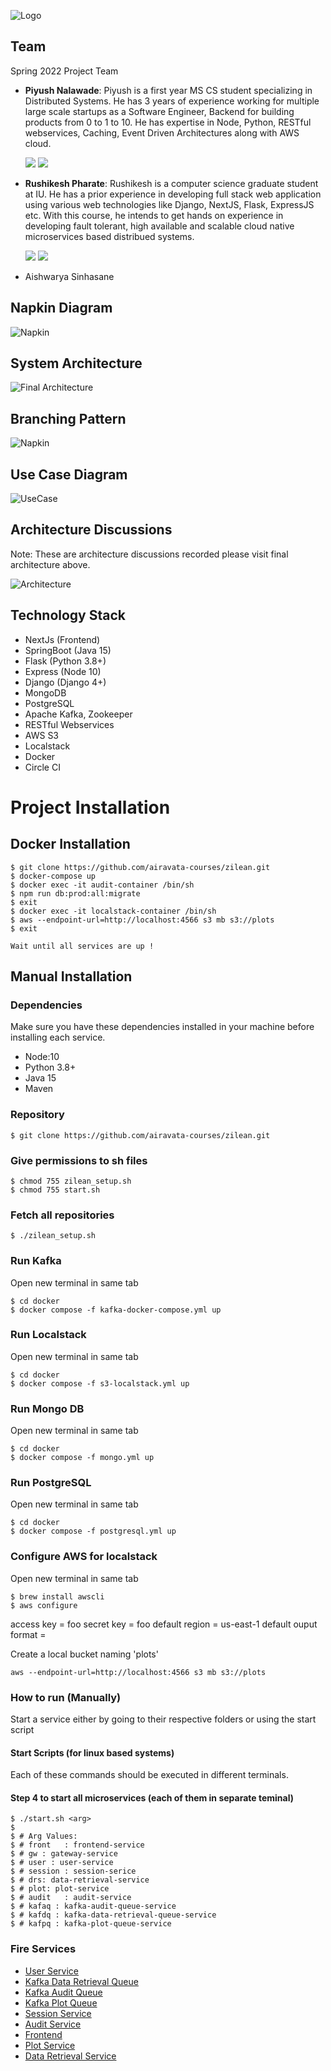 ![Logo](https://github.com/airavata-courses/Zilean/blob/main/images/assets/zilean-banner.png)

## Team 

Spring 2022 Project Team


- **Piyush Nalawade**: Piyush is a first year MS CS student specializing in Distributed Systems. He has 3 years of experience working for multiple large scale startups as a Software Engineer, Backend for building products from 0 to 1 to 10. He has expertise in Node, Python, RESTful webservices, Caching, Event Driven Architectures along with AWS cloud.

   [<img src="https://img.shields.io/badge/LinkedIn-0077B5?style=for-the-badge&logo=linkedin&logoColor=white" />](https://www.linkedin.com/in/nalawadepiyush/)
   [<img src="https://img.shields.io/badge/GitHub-100000?style=for-the-badge&logo=github&logoColor=white" />](https://github.com/impiyush83)

- **Rushikesh Pharate**: Rushikesh is a computer science graduate student at IU. He has a prior experience in developing full stack web application using various web technologies like Django, NextJS, Flask, ExpressJS etc. With this course, he intends to get hands on experience in developing fault tolerant, high available and scalable cloud native microservices based distribued systems.

   [<img src="https://img.shields.io/badge/LinkedIn-0077B5?style=for-the-badge&logo=linkedin&logoColor=white" />](https://www.linkedin.com/in/rushikeshpharate/)
   [<img src="https://img.shields.io/badge/GitHub-100000?style=for-the-badge&logo=github&logoColor=white" />](https://github.com/RushikeshPharate)
   
- Aishwarya Sinhasane

## Napkin Diagram  

![Napkin](https://github.com/airavata-courses/Zilean/blob/main/images/napkin.png)


## System Architecture

![Final Architecture](https://github.com/airavata-courses/Zilean/blob/main/images/architecture/zilean-architecture.png)

## Branching Pattern  

![Napkin](https://github.com/airavata-courses/Zilean/blob/main/images/branching.png)


## Use Case Diagram

![UseCase](https://github.com/airavata-courses/Zilean/blob/main/images/use-case.png)

## Architecture Discussions

Note: These are architecture discussions recorded please visit final architecture above.

![Architecture](https://github.com/airavata-courses/Zilean/blob/main/images/architecture/architecture_1.png)

## Technology Stack

- NextJs (Frontend)
- SpringBoot (Java 15)
- Flask (Python 3.8+)
- Express (Node 10)
- Django (Django 4+)
- MongoDB 
- PostgreSQL
- Apache Kafka, Zookeeper
- RESTful Webservices
- AWS S3
- Localstack
- Docker 
- Circle CI

# Project Installation


## Docker Installation 

```
$ git clone https://github.com/airavata-courses/zilean.git
$ docker-compose up
$ docker exec -it audit-container /bin/sh    
$ npm run db:prod:all:migrate
$ exit
$ docker exec -it localstack-container /bin/sh
$ aws --endpoint-url=http://localhost:4566 s3 mb s3://plots
$ exit

Wait until all services are up ! 
```

## Manual Installation

### Dependencies

Make sure you have these dependencies installed in your machine before installing each service.

- Node:10 
- Python 3.8+
- Java 15
- Maven

### Repository 
```
$ git clone https://github.com/airavata-courses/zilean.git

```

### Give permissions to sh files
```
$ chmod 755 zilean_setup.sh
$ chmod 755 start.sh
```


### Fetch all repositories  
```
$ ./zilean_setup.sh
```

### Run Kafka

Open new terminal in same tab
```
$ cd docker
$ docker compose -f kafka-docker-compose.yml up
```


### Run Localstack

Open new terminal in same tab
```
$ cd docker
$ docker compose -f s3-localstack.yml up
```

### Run Mongo DB

Open new terminal in same tab
```
$ cd docker
$ docker compose -f mongo.yml up
```

### Run PostgreSQL

Open new terminal in same tab
```
$ cd docker
$ docker compose -f postgresql.yml up
```


### Configure AWS for localstack

Open new terminal in same tab
```
$ brew install awscli
$ aws configure 
```
access key = foo
secret key = foo 
default region = us-east-1
default ouput format = 


Create a local bucket naming 'plots'
```
aws --endpoint-url=http://localhost:4566 s3 mb s3://plots
```

### How to run (Manually)

Start a service either by going to their respective folders or using the start script

#### Start Scripts (for linux based systems)
Each of these commands should be executed in different terminals.


#### Step 4 to start all microservices (each of them in separate teminal)
```shell
$ ./start.sh <arg> 
$
$ # Arg Values:
$ # front   : frontend-service
$ # gw : gateway-service
$ # user : user-service
$ # session : session-serice
$ # drs: data-retrieval-service
$ # plot: plot-service
$ # audit   : audit-service
$ # kafaq : kafka-audit-queue-service
$ # kafdq : kafka-data-retrieval-queue-service
$ # kafpq : kafka-plot-queue-service
```

### Fire Services

- [User Service](https://github.com/airavata-courses/Zilean/blob/main-user-service/user-service/README.md)
- [Kafka Data Retrieval Queue](https://github.com/airavata-courses/Zilean/blob/main-data-retrieval-queue/kafka-data-retrieval-queue/README.md)
- [Kafka Audit Queue](https://github.com/airavata-courses/Zilean/blob/main-kafka-audit-queue/kafka-audit-queue/README.md)
- [Kafka Plot Queue](https://github.com/airavata-courses/Zilean/blob/main-kafka-plot-queue/kafka-plot-queue/README.md)
- [Session Service](https://github.com/airavata-courses/Zilean/blob/main-session-service/session-service/README.md)
- [Audit Service](https://github.com/airavata-courses/Zilean/blob/main-audit-service/audit-service/README.md)
- [Frontend](https://github.com/airavata-courses/Zilean/blob/main-frontend-service/frontend/README.md)
- [Plot Service](https://github.com/airavata-courses/Zilean/blob/main-plot-service/plot-service/README.md)
- [Data Retrieval Service](https://github.com/airavata-courses/Zilean/blob/main-data-retrieval-service/data-retrieval-service/README.md)
